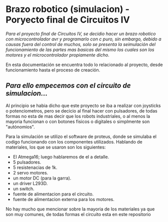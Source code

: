 # Brazo robotico (simulacion) - Poryecto final de Circuitos IV

_Para el proyecto final de Circuitos IV, se decidio hacer un brazo robotico con microcontrolador avr y programarlo con c puro, sin embargo, debido a causas fuera del control de muchos, solo se presenta la seimulación del funcionamiento de las partes mas basicas del mismo los cuales son los motores y el microcontrolador propiamente dicho._

En esta documentación se encuentra todo lo relacionado al proyecto, desde funcionamiento hasta el proceso de creación.

## ***Para ello empecemos con el circuito de simulacion...***

Al principio se habia dicho que este proyecto se iba a realizar con joysticks o potenciometros, pero se decicio al final hacer con pulsadores, de todas formas no esta de mas decir que los robots industriales, o al menos la mayoria funcionan o con botones fisicos o digitales o simplmente son "autónomios".

Para la simulación se utilizo el software de proteus, donde se simulaba el codigo funcionando con los componentes utilizados. Hablando de materiales, los que se usaron son los siguientes:

* El Atmega16; luego hablaremos de el a detalle.
* 5 pulsadores.
* 5 resistenacias de 1k.
* 2 servo motores.
* un motor DC (para la garra).
* un driver L293D.
* un switch.
* fuente de alimentacion para el circuito.
* fuente de alimentacion externa para los motores.

No hay mucho que mencionar sobre la mayoria de los materiales ya que son muy comunes, de todas formas el circuito esta en este repositorio
